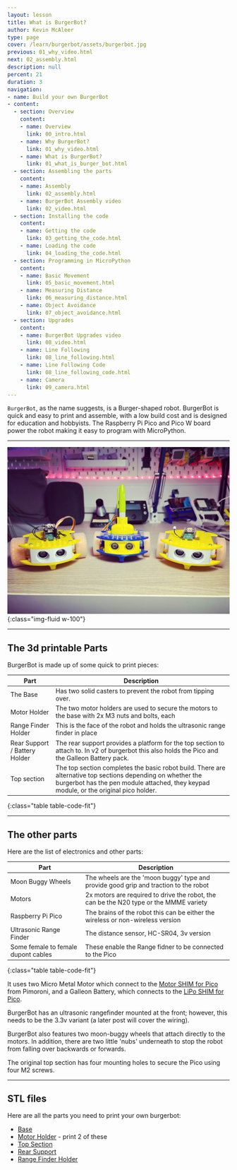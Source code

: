 ```yaml
---
layout: lesson
title: What is BurgerBot?
author: Kevin McAleer
type: page
cover: /learn/burgerbot/assets/burgerbot.jpg
previous: 01_why_video.html
next: 02_assembly.html
description: null
percent: 21
duration: 3
navigation:
- name: Build your own BurgerBot
- content:
  - section: Overview
    content:
    - name: Overview
      link: 00_intro.html
    - name: Why BurgerBot?
      link: 01_why_video.html
    - name: What is BurgerBot?
      link: 01_what_is_burger_bot.html
  - section: Assembling the parts
    content:
    - name: Assembly
      link: 02_assembly.html
    - name: BurgerBot Assembly video
      link: 02_video.html
  - section: Installing the code
    content:
    - name: Getting the code
      link: 03_getting_the_code.html
    - name: Loading the code
      link: 04_loading_the_code.html
  - section: Programming in MicroPython
    content:
    - name: Basic Movement
      link: 05_basic_movement.html
    - name: Measuring Distance
      link: 06_measuring_distance.html
    - name: Object Avoidance
      link: 07_object_avoidance.html
  - section: Upgrades
    content:
    - name: BurgerBot Upgrades video
      link: 08_video.html
    - name: Line Following
      link: 08_line_following.html
    - name: Line Following Code
      link: 08_line_following_code.html
    - name: Camera
      link: 09_camera.html
---
```



`BurgerBot`, as the name suggests, is a Burger-shaped robot. BurgerBot is quick and easy to print and assemble, with a low build cost and is designed for education and hobbyists. The Raspberry Pi Pico and Pico W board power the robot making it easy to program with MicroPython.

---

![BurgerBot Lineup](assets/burgerbot01.jpg){:class="img-fluid w-100"}

---

## The 3d printable Parts

BurgerBot is made up of some quick to print pieces:

Part                          | Description
------------------------------|-----------------------------------------------------------------------------------------------------------------------------------------------------------------------------------------------------
The Base                      | Has two solid casters to prevent the robot from tipping over.
Motor Holder                  | The two motor holders are used to secure the motors to the base with 2x M3 nuts and bolts, each
Range Finder Holder           | This is the face of the robot and holds the ultrasonic range finder in place
Rear Support / Battery Holder | The rear support provides a platform for the top section to attach to. In v2 of burgerbot this also holds the Pico and the Galleon Battery pack.
Top section                   | The top section completes the basic robot build. There are alternative top sections depending on whether the burgerbot has the pen module attached, they keypad module, or the original pico holder.
{:class="table table-code-fit"}

---

## The other parts

Here are the list of electronics and other parts:

Part | Description
----|---
Moon Buggy Wheels             | The wheels are the 'moon buggy' type and provide good grip and traction to the robot
Motors                        | 2x motors are required to drive the robot, the can be the N20 type or the MMME variety
Raspberry Pi Pico             | The brains of the robot this can be either the wireless or non-wireless version
Ultrasonic Range Finder | The distance sensor, HC-SR04, 3v version
Some female to female dupont cables | These enable the Range fidner to be connected to the Pico
{:class="table table-code-fit"}

It uses two Micro Metal Motor which connect to the [Motor SHIM for Pico](https://collabs.shop/cinmes) from Pimoroni, and a Galleon Battery, which connects to the [LiPo SHIM for Pico](https://collabs.shop/6pumih).

BurgerBot has an ultrasonic rangefinder mounted at the front; however, this needs to be the 3.3v variant (a later post will cover the wiring).

BurgerBot also features two moon-buggy wheels that attach directly to the motors. In addition, there are two little 'nubs' underneath to stop the robot from falling over backwards or forwards.

The original top section has four mounting holes to secure the Pico using four M2 screws.

---

## STL files

Here are all the parts you need to print your own burgerbot:

* [Base](/assets/stl/burgerbot/base.stl)
* [Motor Holder](/assets/stl/burgerbot/motor_holder.stl) - print 2 of these
* [Top Section](/assets/stl/burgerbot/top_section.stl)
* [Rear Support](/assets/stl/burgerbot/support.stl)
* [Range Finder Holder](/assets/stl/burgerbot/rangefinder.stl)

